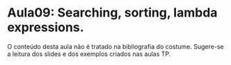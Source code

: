 # Aula09: Searching, sorting, lambda expressions.

O conteúdo desta aula não é tratado na bibliografia do costume.
Sugere-se a leitura dos slides e dos exemplos criados nas aulas TP.

